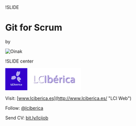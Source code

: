 !SLIDE
# Git for Scrum #
by

<img src="/file/img/localizador.png" title="Oinak" alt="Oinak" width="30%">


!SLIDE center

![LCI](Lciberica.png "LCIbérica")

Visit: [www.lciberica.es](http://www.lciberica.es/ "LCI Web")

Follow: [@lciberica](http://www.twitter.com/ "LCI twitter")

Send CV: [bit.ly/lcijob](http://bit.ly/lcijob "Work with us")

